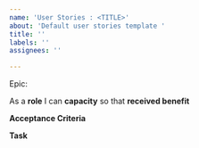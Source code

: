 ```yaml
---
name: 'User Stories : <TITLE>'
about: 'Default user stories template '
title: ''
labels: ''
assignees: ''

---
```


Epic: <epic>

As a **role** I can **capacity** so that **received benefit**

**Acceptance Criteria**


**Task**
